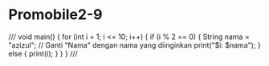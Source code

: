 # Promobile2-9


///
void main() {
  for (int i = 1; i <= 10; i++) {
    if (i % 2 == 0) {
      String nama = "azizul"; // Ganti "Nama" dengan nama yang diinginkan
      print("$i: $nama");
    } else {
      print(i);
    }
  }
}
///



  
